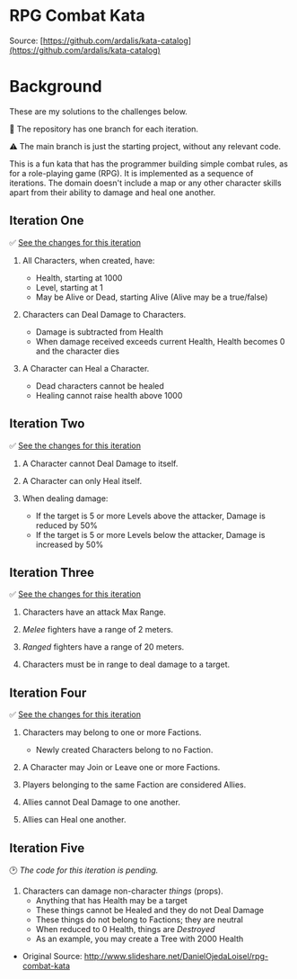 # RPG Combat Kata

Source: [https://github.com/ardalis/kata-catalog](https://github.com/ardalis/kata-catalog)

# Background

These are my solutions to the challenges below.

🌿 The repository has one branch for each iteration.

⚠️ The main branch is just the starting project, without any relevant code.

This is a fun kata that has the programmer building simple combat rules, as for a role-playing game (RPG). It is implemented as a sequence of iterations. The domain doesn't include a map or any other character skills apart from their ability to damage and heal one another.

## Iteration One

✅ [See the changes for this iteration](https://github.com/phillippelevidad/nodejs-rpg-kombat-kata/pull/1/files)

1. All Characters, when created, have:

   - Health, starting at 1000
   - Level, starting at 1
   - May be Alive or Dead, starting Alive (Alive may be a true/false)

1. Characters can Deal Damage to Characters.

   - Damage is subtracted from Health
   - When damage received exceeds current Health, Health becomes 0 and the character dies

1. A Character can Heal a Character.
   - Dead characters cannot be healed
   - Healing cannot raise health above 1000

## Iteration Two

✅ [See the changes for this iteration](https://github.com/phillippelevidad/nodejs-rpg-kombat-kata/pull/2/files)

1. A Character cannot Deal Damage to itself.

1. A Character can only Heal itself.

1. When dealing damage:
   - If the target is 5 or more Levels above the attacker, Damage is reduced by 50%
   - If the target is 5 or more Levels below the attacker, Damage is increased by 50%

## Iteration Three

✅ [See the changes for this iteration](https://github.com/phillippelevidad/nodejs-rpg-kombat-kata/pull/3/files)

1. Characters have an attack Max Range.

1. _Melee_ fighters have a range of 2 meters.

1. _Ranged_ fighters have a range of 20 meters.

1. Characters must be in range to deal damage to a target.

## Iteration Four

✅ [See the changes for this iteration](https://github.com/phillippelevidad/nodejs-rpg-kombat-kata/pull/4/files)

1. Characters may belong to one or more Factions.

   - Newly created Characters belong to no Faction.

1. A Character may Join or Leave one or more Factions.

1. Players belonging to the same Faction are considered Allies.

1. Allies cannot Deal Damage to one another.

1. Allies can Heal one another.

## Iteration Five

🕑 _The code for this iteration is pending._

1. Characters can damage non-character _things_ (props).
   - Anything that has Health may be a target
   - These things cannot be Healed and they do not Deal Damage
   - These things do not belong to Factions; they are neutral
   - When reduced to 0 Health, things are _Destroyed_
   - As an example, you may create a Tree with 2000 Health

- Original Source: http://www.slideshare.net/DanielOjedaLoisel/rpg-combat-kata
